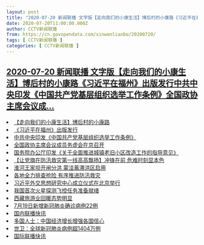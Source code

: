 ```yaml
---
layout: post
title: "2020-07-20 新闻联播 文字版【走向我们的小康生活】博后村的小康路《习近平在福州》出版发行中共中央印发《中国共产党基层组织选举工作条例》全国政协主席会议成..."
date: 2020-07-20T11:00:00.000Z
author: CCTV新闻联播
from: https://cn.govopendata.com/xinwenlianbo/20200720/
tags: [ CCTV新闻联播 ]
categories: [ CCTV新闻联播 ]
---
```

<!--1595242800000-->
[2020-07-20 新闻联播 文字版【走向我们的小康生活】博后村的小康路《习近平在福州》出版发行中共中央印发《中国共产党基层组织选举工作条例》全国政协主席会议成...](https://cn.govopendata.com/xinwenlianbo/20200720/)
------

<div>
<li><a target="_blank" href="https://cn.govopendata.com/xinwenlianbo/20200720/#169043">【走向我们的小康生活】博后村的小康路</a></li><li><a target="_blank" href="https://cn.govopendata.com/xinwenlianbo/20200720/#169044">《习近平在福州》出版发行</a></li><li><a target="_blank" href="https://cn.govopendata.com/xinwenlianbo/20200720/#169045">中共中央印发《中国共产党基层组织选举工作条例》</a></li><li><a target="_blank" href="https://cn.govopendata.com/xinwenlianbo/20200720/#169046">全国政协主席会议成员务虚会在京召开</a></li><li><a target="_blank" href="https://cn.govopendata.com/xinwenlianbo/20200720/#169047">国务院办公厅印发《关于全面推进城镇老旧小区改造工作的指导意见》</a></li><li><a target="_blank" href="https://cn.govopendata.com/xinwenlianbo/20200720/#169048">【让党旗在防汛救灾第一线高高飘扬】冲锋在前 危难时刻显本色</a></li><li><a target="_blank" href="https://cn.govopendata.com/xinwenlianbo/20200720/#169049">淮河王家坝开闸分洪 蒙洼蓄滞洪区启用</a></li><li><a target="_blank" href="https://cn.govopendata.com/xinwenlianbo/20200720/#169050">各地全力排查抢险 有序推进防汛救灾</a></li><li><a target="_blank" href="https://cn.govopendata.com/xinwenlianbo/20200720/#169051">习近平外交思想研究中心成立仪式在北京举行</a></li><li><a target="_blank" href="https://cn.govopendata.com/xinwenlianbo/20200720/#169052">我国首次火星探测飞控任务准备就绪</a></li><li><a target="_blank" href="https://cn.govopendata.com/xinwenlianbo/20200720/#169053">西藏旅游业回暖态势明显</a></li><li><a target="_blank" href="https://cn.govopendata.com/xinwenlianbo/20200720/#169054">7月19日新增新冠肺炎确诊病例22例</a></li><li><a target="_blank" href="https://cn.govopendata.com/xinwenlianbo/20200720/#169055">国内联播快讯</a></li><li><a target="_blank" href="https://cn.govopendata.com/xinwenlianbo/20200720/#169056">多国人士：中国经济增长增强各国信心</a></li><li><a target="_blank" href="https://cn.govopendata.com/xinwenlianbo/20200720/#169057">世卫：全球新冠肺炎病例超1404万例</a></li><li><a target="_blank" href="https://cn.govopendata.com/xinwenlianbo/20200720/#169058">国际联播快讯</a></li>
</div>
